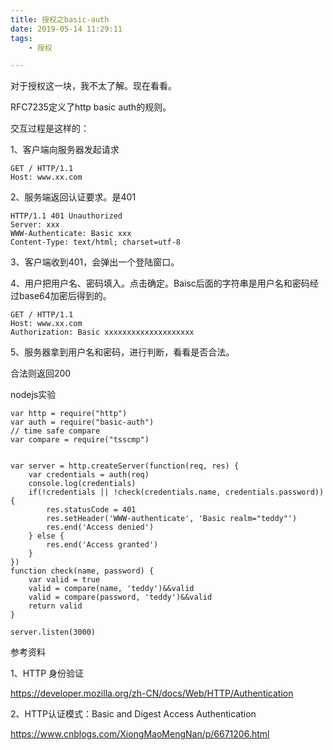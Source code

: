 ```yaml
---
title: 授权之basic-auth
date: 2019-05-14 11:29:11
tags:
	- 授权

---
```




对于授权这一块，我不太了解。现在看看。

RFC7235定义了http basic auth的规则。

交互过程是这样的：

1、客户端向服务器发起请求

```
GET / HTTP/1.1
Host: www.xx.com
```

2、服务端返回认证要求。是401

```
HTTP/1.1 401 Unauthorized
Server: xxx
WWW-Authenticate: Basic xxx
Content-Type: text/html; charset=utf-8
```

3、客户端收到401，会弹出一个登陆窗口。

4、用户把用户名、密码填入。点击确定。Baisc后面的字符串是用户名和密码经过base64加密后得到的。

```
GET / HTTP/1.1
Host: www.xx.com
Authorization: Basic xxxxxxxxxxxxxxxxxxxx
```

5、服务器拿到用户名和密码，进行判断，看看是否合法。

合法则返回200 



nodejs实验

```
var http = require("http")
var auth = require("basic-auth")
// time safe compare
var compare = require("tsscmp")


var server = http.createServer(function(req, res) {
    var credentials = auth(req)
    console.log(credentials)
    if(!credentials || !check(credentials.name, credentials.password)) {
        res.statusCode = 401
        res.setHeader('WWW-authenticate', 'Basic realm="teddy"')
        res.end('Access denied')
    } else {
        res.end('Access granted')
    }
})
function check(name, password) {
    var valid = true
    valid = compare(name, 'teddy')&&valid
    valid = compare(password, 'teddy')&&valid
    return valid
}

server.listen(3000)
```





参考资料

1、HTTP 身份验证

https://developer.mozilla.org/zh-CN/docs/Web/HTTP/Authentication

2、HTTP认证模式：Basic and Digest Access Authentication

https://www.cnblogs.com/XiongMaoMengNan/p/6671206.html